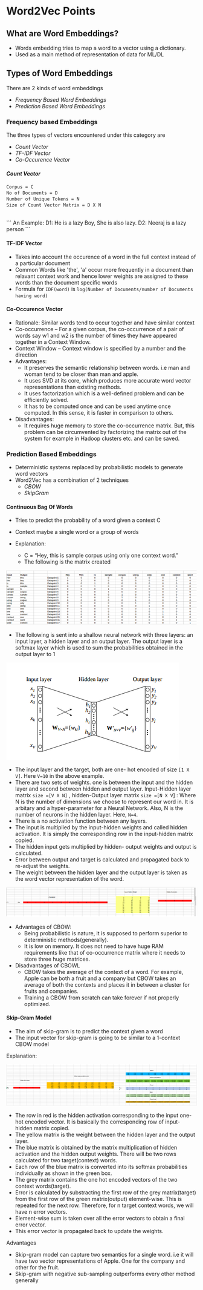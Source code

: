# Word2Vec Points

## What are Word Embeddings?
* Words embedding tries to map a word to a vector using a dictionary.
* Used as a main method of representation of data for ML/DL

## Types of Word Embeddings
There are 2 kinds of word embeddings

* *Frequency Based Word Embeddings*
* *Prediction Based Word Embeddings*

### Frequency based Embeddings
The three types of vectors encountered under this category are

* *Count Vector*
* *TF-IDF Vector*
* *Co-Occurence Vector*

#### *Count Vector*
```
Corpus = C
No of Documents = D
Number of Unique Tokens = N
Size of Count Vector Matrix = D X N
```
<br>
```
An Example:
D1: He is a lazy Boy, She is also lazy.
D2: Neeraj is a lazy person
```

#### TF-IDF Vector
* Takes into account the occurence of a word in the full context instead of a particular document 
* Common Words like 'the', 'a' occur more frequently in a document than relavant context work and hence lower weights are assigned to these words than the document specific words
* Formula for `IDF(word)` is `log(Number of Documents/number of Documents having word)`

#### Co-Occurence Vector
* Rationale: Similar words tend to occur together and have similar context
* Co-occurrence – For a given corpus, the co-occurrence of a pair of words say w1 and w2 is the number of times they have appeared together in a Context Window.
* Context Window – Context window is specified by a number and the direction
* Advantages:
    - It preserves the semantic relationship between words. i.e man and woman tend to be closer than man and apple.
    - It uses SVD at its core, which produces more accurate word vector representations than existing methods.
    - It uses factorization which is a well-defined problem and can be efficiently solved.
    - It has to be computed once and can be used anytime once computed. In this sense, it is faster in comparison to others. 
* Disadvantages:
    - It requires huge memory to store the co-occurrence matrix.
But, this problem can be circumvented by factorizing the matrix out of the system for example in Hadoop clusters etc. and can be saved. 

### Prediction Based Embeddings

* Deterministic systems replaced by probabilistic models to generate word vectors
* Word2Vec has a combination of 2 techniques
    * *CBOW*
    * *SkipGram*

#### Continuous Bag Of Words
* Tries to predict the probability of a word given a context C
* Context maybe a single word or a group of words

* Explanation:

    * C = “Hey, this is sample corpus using only one context word.”
    * The following is the matrix created
    
![IMAGE](./pic2.png)
<br>

* The following is sent into a shallow neural network with three layers: an input layer, a hidden layer and an output layer. The output layer is a softmax layer which is used to sum the probabilities obtained in the output layer to 1

![IMAGE1](./pic1.png)
<br>

* The input layer and the target, both are one- hot encoded of size `[1 X V]`. Here `V=10` in the above example.
* There are two sets of weights. one is between the input and the hidden layer and second between hidden and output layer.
Input-Hidden layer matrix `size =[V X N]` , hidden-Output layer matrix  `size =[N X V`] : Where N is the number of dimensions we choose to represent our word in. It is arbitary and a hyper-parameter for a Neural Network. Also, N is the number of neurons in the hidden layer. Here, `N=4`.
* There is a no activation function between any layers.
* The input is multiplied by the input-hidden weights and called hidden activation. It is simply the corresponding row in the input-hidden matrix copied.
* The hidden input gets multiplied by hidden- output weights and output is calculated.
* Error between output and target is calculated and propagated back to re-adjust the weights.
* The weight  between the hidden layer and the output layer is taken as the word vector representation of the word.

![IMAGE3](./pic3.png)
<br>


* Advantages of CBOW:
    * Being probabilistic is nature, it is supposed to perform superior to deterministic methods(generally).
    * It is low on memory. It does not need to have huge RAM requirements like that of co-occurrence matrix where it needs to store three huge matrices.
* Disadvantages of CBOWL
    * CBOW takes the average of the context of a word. For example, Apple can be both a fruit and a company but CBOW takes an average of both the contexts and places it in between a cluster for fruits and companies.
    * Training a CBOW from scratch can take forever if not properly optimized.

#### Skip-Gram Model

* The aim of skip-gram is to predict the context given a word
* The input vector for skip-gram is going to be similar to a 1-context CBOW model

Explanation:

![IMAGE4](./pic4.png)
<br>

* The row in red is the hidden activation corresponding to the input one-hot encoded vector. It is basically the corresponding row of input-hidden matrix copied.
* The yellow matrix is the weight between the hidden layer and the output layer.
* The blue matrix is obtained by the matrix multiplication of hidden activation and the hidden output weights. There will be two rows calculated for two target(context) words.
* Each row of the blue matrix is converted into its softmax probabilities individually as shown in the green box.
* The grey matrix contains the one hot encoded vectors of the two context words(target).
* Error is calculated by substracting the first row of the grey matrix(target) from the first row of the green matrix(output) element-wise. This is repeated for the next row. Therefore, for n target context words, we will have n error vectors.
* Element-wise sum is taken over all the error vectors to obtain a final error vector.
* This error vector is propagated back to update the weights.

Advantages

* Skip-gram model can capture two semantics for a single word. i.e it will have two vector representations of Apple. One for the company and other for the fruit.
* Skip-gram with negative sub-sampling outperforms every other method generally

